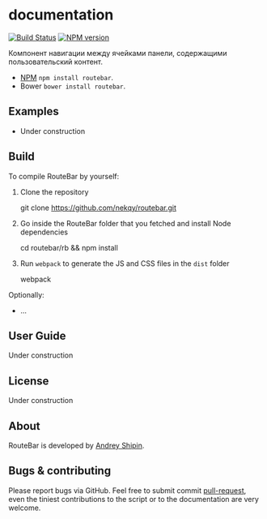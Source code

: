 # documentation

[![Build Status](https://travis-ci.org/nekqy/routebar.png)](https://travis-ci.org/nekqy/routebar) 
[![NPM version](https://img.shields.io/npm/v/routebar.svg)](https://www.npmjs.org/package/routebar)

Компонент навигации между ячейками панели, содержащими пользовательский контент. 

- [NPM](https://www.npmjs.com/package/routebar) `npm install routebar`.
- Bower `bower install routebar`.

## Examples

-   Under construction

## Build 

To compile RouteBar by yourself:

1) Clone the repository

	git clone https://github.com/nekqy/routebar.git

2) Go inside the RouteBar folder that you fetched and install Node dependencies

	cd routebar/rb && npm install

3) Run `webpack` to generate the JS and CSS files in the `dist` folder

	webpack

Optionally:

- ...

## User Guide

Under construction

## License

Under construction

## About

RouteBar is developed by [Andrey Shipin](http://vk.com/andrey_shipin). 

## Bugs & contributing

Please report bugs via GitHub. Feel free to submit commit [pull-request](https://github.com/nekqy/routebar/pulls), even the tiniest contributions to the script or to the documentation are very welcome.

